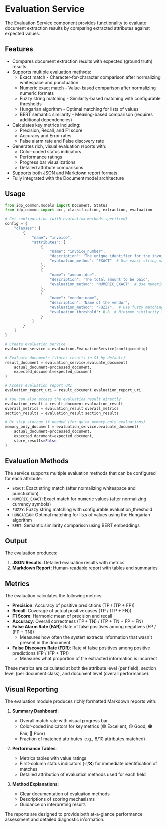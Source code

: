 # Evaluation Service

The Evaluation Service component provides functionality to evaluate document extraction results by comparing extracted attributes against expected values.

## Features

- Compares document extraction results with expected (ground truth) results
- Supports multiple evaluation methods:
  - Exact match - Character-for-character comparison after normalizing whitespace and punctuation
  - Numeric exact match - Value-based comparison after normalizing numeric formats
  - Fuzzy string matching - Similarity-based matching with configurable thresholds
  - Hungarian algorithm - Optimal matching for lists of values
  - BERT semantic similarity - Meaning-based comparison (requires additional dependencies)
- Calculates key metrics including:
  - Precision, Recall, and F1 score
  - Accuracy and Error rates
  - False alarm rate and False discovery rate
- Generates rich, visual evaluation reports with:
  - Color-coded status indicators
  - Performance ratings
  - Progress bar visualizations
  - Detailed attribute comparisons
- Supports both JSON and Markdown report formats
- Fully integrated with the Document model architecture

## Usage

```python
from idp_common.models import Document, Status
from idp_common import ocr, classification, extraction, evaluation

# Get configuration (with evaluation methods specified)
config = {
    "classes": [
        {
            "name": "invoice",
            "attributes": [
                {
                    "name": "invoice_number",
                    "description": "The unique identifier for the invoice",
                    "evaluation_method": "EXACT"  # Use exact string matching
                },
                {
                    "name": "amount_due",
                    "description": "The total amount to be paid",
                    "evaluation_method": "NUMERIC_EXACT"  # Use numeric comparison
                },
                {
                    "name": "vendor_name",
                    "description": "Name of the vendor",
                    "evaluation_method": "FUZZY",  # Use fuzzy matching
                    "evaluation_threshold": 0.8  # Minimum similarity threshold
                }
            ]
        }
    ]
}

# Create evaluation service
evaluation_service = evaluation.EvaluationService(config=config)

# Evaluate documents (stores results in S3 by default)
result_document = evaluation_service.evaluate_document(
    actual_document=processed_document,
    expected_document=expected_document
)

# Access evaluation report URI
evaluation_report_uri = result_document.evaluation_report_uri

# You can also access the evaluation result directly
evaluation_result = result_document.evaluation_result
overall_metrics = evaluation_result.overall_metrics
section_results = evaluation_result.section_results

# Or skip storage if needed (for quick memory-only evaluations)
memory_only_document = evaluation_service.evaluate_document(
    actual_document=processed_document,
    expected_document=expected_document,
    store_results=False
)
```

## Evaluation Methods

The service supports multiple evaluation methods that can be configured for each attribute:

- `EXACT`: Exact string match (after normalizing whitespace and punctuation)
- `NUMERIC_EXACT`: Exact match for numeric values (after normalizing currency symbols)
- `FUZZY`: Fuzzy string matching with configurable evaluation_threshold
- `HUNGARIAN`: Optimal matching for lists of values using the Hungarian algorithm
- `BERT`: Semantic similarity comparison using BERT embeddings

## Output

The evaluation produces:

1. **JSON Results**: Detailed evaluation results with metrics
2. **Markdown Report**: Human-readable report with tables and summaries

## Metrics

The evaluation calculates the following metrics:

- **Precision**: Accuracy of positive predictions (TP / (TP + FP))
- **Recall**: Coverage of actual positive cases (TP / (TP + FN))
- **F1 Score**: Harmonic mean of precision and recall
- **Accuracy**: Overall correctness (TP + TN) / (TP + TN + FP + FN)
- **False Alarm Rate (FAR)**: Rate of false positives among negatives (FP / (FP + TN))
  - Measures how often the system extracts information that wasn't present in the document
- **False Discovery Rate (FDR)**: Rate of false positives among positive predictions (FP / (FP + TP))
  - Measures what proportion of the extracted information is incorrect

These metrics are calculated at both the attribute level (per field), section level (per document class), and document level (overall performance).

## Visual Reporting

The evaluation module produces richly formatted Markdown reports with:

1. **Summary Dashboard**:
   - Overall match rate with visual progress bar
   - Color-coded indicators for key metrics (🟢 Excellent, 🟡 Good, 🟠 Fair, 🔴 Poor)
   - Fraction of matched attributes (e.g., 8/10 attributes matched)

2. **Performance Tables**:
   - Metrics tables with value ratings
   - First-column status indicators (✅/❌) for immediate identification of matches
   - Detailed attribution of evaluation methods used for each field

3. **Method Explanations**:
   - Clear documentation of evaluation methods
   - Descriptions of scoring mechanisms
   - Guidance on interpreting results

The reports are designed to provide both at-a-glance performance assessment and detailed diagnostic information.